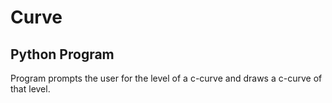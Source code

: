 # Curve

## Python Program 

Program prompts the user for the level of a c-curve and draws a c-curve of that level.